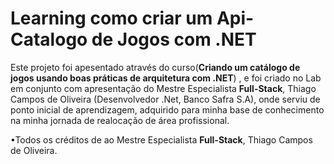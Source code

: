 # Learning como criar um Api-Catalogo de Jogos com .NET
Este projeto foi apesentado através  do curso(**Criando um catálogo de jogos usando boas práticas de arquitetura com .NET**) , e foi criado  no Lab  em conjunto  com apresentação  do Mestre Especialista  **Full-Stack**, Thiago Campos de Oliveira (Desenvolvedor .Net, Banco Safra S.A), onde serviu de ponto inicial de aprendizagem,  adquirido para minha base de conhecimento na minha jornada de realocação de área profissional.

•Todos os créditos de  ao Mestre Especialista  **Full-Stack**, Thiago Campos de Oliveira.
